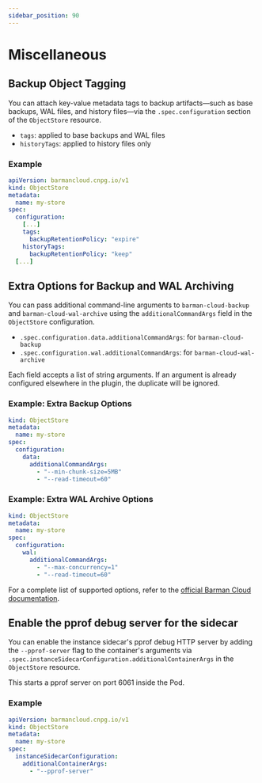 ```yaml
---
sidebar_position: 90
---
```


# Miscellaneous

<!-- SPDX-License-Identifier: CC-BY-4.0 -->

## Backup Object Tagging

You can attach key-value metadata tags to backup artifacts—such as base
backups, WAL files, and history files—via the `.spec.configuration` section of
the `ObjectStore` resource.

- `tags`: applied to base backups and WAL files
- `historyTags`: applied to history files only

### Example

```yaml
apiVersion: barmancloud.cnpg.io/v1
kind: ObjectStore
metadata:
  name: my-store
spec:
  configuration:
    [...]
    tags:
      backupRetentionPolicy: "expire"
    historyTags:
      backupRetentionPolicy: "keep"
  [...]
```

## Extra Options for Backup and WAL Archiving

You can pass additional command-line arguments to `barman-cloud-backup` and
`barman-cloud-wal-archive` using the `additionalCommandArgs` field in the
`ObjectStore` configuration.

- `.spec.configuration.data.additionalCommandArgs`: for `barman-cloud-backup`
- `.spec.configuration.wal.additionalCommandArgs`: for `barman-cloud-wal-archive`

Each field accepts a list of string arguments. If an argument is already
configured elsewhere in the plugin, the duplicate will be ignored.

### Example: Extra Backup Options

```yaml
kind: ObjectStore
metadata:
  name: my-store
spec:
  configuration:
    data:
      additionalCommandArgs:
        - "--min-chunk-size=5MB"
        - "--read-timeout=60"
```

### Example: Extra WAL Archive Options

```yaml
kind: ObjectStore
metadata:
  name: my-store
spec:
  configuration:
    wal:
      additionalCommandArgs:
        - "--max-concurrency=1"
        - "--read-timeout=60"
```

For a complete list of supported options, refer to the
[official Barman Cloud documentation](https://docs.pgbarman.org/release/latest/).

## Enable the pprof debug server for the sidecar

You can enable the instance sidecar's pprof debug HTTP server by adding the `--pprof-server` flag to the container's
arguments via `.spec.instanceSidecarConfiguration.additionalContainerArgs` in the `ObjectStore` resource.

This starts a pprof server on port 6061 inside the Pod.

### Example

```yaml
apiVersion: barmancloud.cnpg.io/v1
kind: ObjectStore
metadata:
  name: my-store
spec:
  instanceSidecarConfiguration:
    additionalContainerArgs:
      - "--pprof-server"
```
